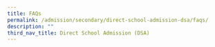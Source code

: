 ```yaml
---
title: FAQs
permalink: /admission/secondary/direct-school-admission-dsa/faqs/
description: ""
third_nav_title: Direct School Admission (DSA)
---
```

